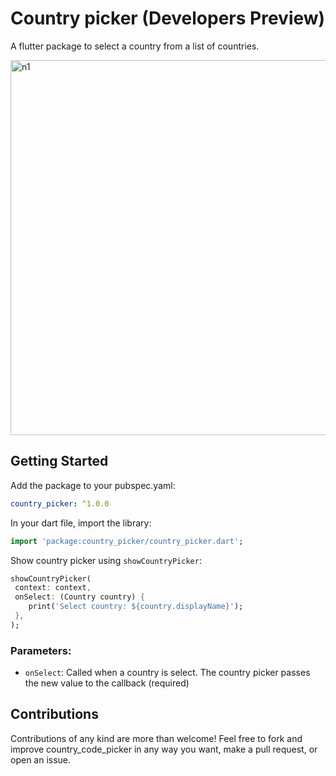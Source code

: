 # Country picker (Developers Preview)

A flutter package to select a country from a list of countries. 

<img height="600" alt="n1" src="https://raw.githubusercontent.com/Daniel-Ioannou/flutter_country_picker/master/assets/ReadMe%20Screenshot.png">

## Getting Started

 Add the package to your pubspec.yaml:

 ```yaml
 country_picker: ^1.0.0
 ```
 
 In your dart file, import the library:

 ```Dart
import 'package:country_picker/country_picker.dart';
 ``` 
  Show country picker using `showCountryPicker`:
  ```Dart
showCountryPicker(
   context: context,
   onSelect: (Country country) {
      print('Select country: ${country.displayName}');
   },
);
```

### Parameters:
* `onSelect`: Called when a country is select. The country picker passes the new value to the callback (required)

## Contributions
Contributions of any kind are more than welcome! Feel free to fork and improve country_code_picker in any way you want, make a pull request, or open an issue.
